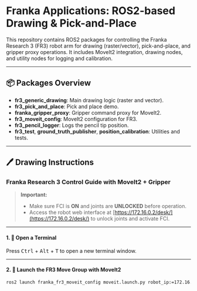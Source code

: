 # Franka Applications: ROS2-based Drawing & Pick-and-Place

This repository contains ROS2 packages for controlling the Franka Research 3 (FR3) robot arm for drawing (raster/vector), pick-and-place, and gripper proxy operations. It includes MoveIt2 integration, drawing nodes, and utility nodes for logging and calibration.

---

## 📦 Packages Overview

- **fr3_generic_drawing**: Main drawing logic (raster and vector).
- **fr3_pick_and_place**: Pick and place demo.
- **franka_gripper_proxy**: Gripper command proxy for MoveIt2.
- **fr3_moveit_config**: MoveIt2 configuration for FR3.
- **fr3_pencil_logger**: Logs the pencil tip position.
- **fr3_test**, **ground_truth_publisher**, **position_calibration**: Utilities and tests.

---

## 🖊️ Drawing Instructions

### Franka Research 3 Control Guide with MoveIt2 + Gripper

> **Important:**  
> - Make sure FCI is **ON** and joints are **UNLOCKED** before operation.  
> - Access the robot web interface at [https://172.16.0.2/desk/](https://172.16.0.2/desk/) to unlock joints and activate FCI.

---

#### 1. 🧰 Open a Terminal

Press <kbd>Ctrl</kbd> + <kbd>Alt</kbd> + <kbd>T</kbd> to open a new terminal window.

---

#### 2. 🚀 Launch the FR3 Move Group with MoveIt2

```sh
ros2 launch franka_fr3_moveit_config moveit.launch.py robot_ip:=172.16.0.2
